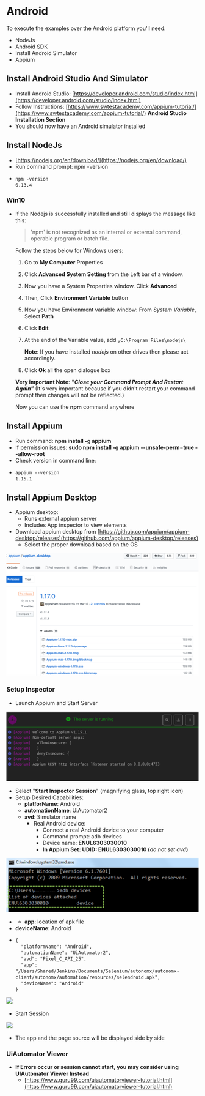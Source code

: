 # Android

To execute the examples over the Android platform you'll need:

* NodeJs
* Android SDK
* Install Android Simulator
* Appium

## Install Android Studio And Simulator

* Install Android Studio: [https://developer.android.com/studio/index.html](https://developer.android.com/studio/index.html)
* Follow Instructions: [https://www.swtestacademy.com/appium-tutorial/](https://www.swtestacademy.com/appium-tutorial/) **Android Studio Installation Section**
* You should now have an Android simulator installed 

## Install NodeJs

* [https://nodejs.org/en/download/](https://nodejs.org/en/download/)
* Run command prompt: npm -version
* ```text
  npm -version
  6.13.4

  ```

### Win10

* If the Nodejs is successfully installed and still displays the message like this:

  > 'npm' is not recognized as an internal or external command, operable program or batch file.

  Follow the steps below for Windows users:

  1. Go to **My Computer** Properties
  2. Click **Advanced System Setting** from the Left bar of a window.
  3. Now you have a System Properties window. Click **Advanced**
  4. Then, Click **Environment Variable** button
  5. Now you have Environment variable window: From _System Variable_, Select **Path**
  6. Click **Edit**
  7. At the end of the Variable value, add `;C:\Program Files\nodejs\`

     **Note**: If you have installed _nodejs_ on other drives then please act accordingly.

  8. Click **Ok** all the open dialogue box

  **Very important Note**: _**"Close your Command Prompt And Restart Again"**_ \(It's very important because if you didn't restart your command prompt then changes will not be reflected.\)

  Now you can use the **npm** command anywhere

## Install Appium

* Run command: **npm install -g appium**
* If permission issues: **sudo npm install -g appium --unsafe-perm=true --allow-root**
* Check version in command line:
* ```text
  appium --version
  1.15.1
  ```

## Install Appium Desktop

* Appium desktop:
  * Runs external appium server
  * Includes App inspector to view elements 
* Download appium desktop from [https://github.com/appium/appium-desktop/releases](https://github.com/appium/appium-desktop/releases)
  * Select the proper download based on the OS

![](../.gitbook/assets/image%20%2884%29.png)



### Setup Inspector

* Launch Appium and Start Server

![](../.gitbook/assets/image%20%28112%29.png)

* Select "**Start Inspector Session**" \(magnifying glass, top right icon\)
* Setup Desired Capabilities:
  * **platforName**: Android
  * **automationName**: UiAutomator2
  * **avd**: Simulator name
    * Real Android device: 
      * Connect a real Android device to your computer
      * Command prompt: adb devices
      * Device name: **ENUL6303030010**
      * **In Appium Set: UDID: ENUL6303030010 \(**_do not set avd_**\)**

![](../.gitbook/assets/image%20%2826%29.png)

* * **app**: location of apk file
* **deviceName**: Android
* ```text
  {
    "platformName": "Android",
    "automationName": "UiAutomator2",
    "avd": "Pixel_C_API_25",
    "app": "/Users/Shared/Jenkins/Documents/Selenium/autonomx/autonomx-client/autonomx/automation/resources/selendroid.apk",
    "deviceName": "Android"
  }
  ```

![](../.gitbook/assets/image%20%2825%29.png)

* Start Session

![](../.gitbook/assets/image%20%2824%29.png)

* The app and the page source will be displayed side by side

### UiAutomator Viewer

* **If Errors occur or session cannot start, you may consider using UIAutomator Viewer Instead**
  * [https://www.guru99.com/uiautomatorviewer-tutorial.html](https://www.guru99.com/uiautomatorviewer-tutorial.html)

